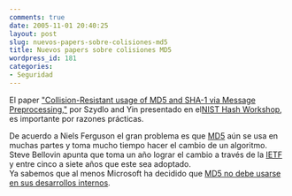 ```yaml
---
comments: true
date: 2005-11-01 20:40:25
layout: post
slug: nuevos-papers-sobre-colisiones-md5
title: Nuevos papers sobre colisiones MD5
wordpress_id: 181
categories:
- Seguridad
---
```


El paper ["Collision-Resistant usage of MD5 and SHA-1 via Message Preprocessing,"](http://eprint.iacr.org/2005/248) por Szydlo and Yin presentado en el[NIST Hash Workshop](http://www.csrc.nist.gov/pki/HashWorkshop/index.html), es importante por razones prácticas.  
  
De acuerdo a Niels Ferguson el gran problema es que [MD5](http://www.darksideprogramming.net/md5) aún se usa en muchas partes y toma mucho tiempo hacer el cambio de un algoritmo. Steve Bellovin apunta que toma un año lograr el cambio a través de la [IETF](http://www.ietf.org/) y entre cinco a siete años que este sea adoptado.  
Ya sabemos que al menos Microsoft ha decidido que [MD5 no debe usarse en sus desarrollos internos](http://www.lnds.net/2005/09/me_leeran_en_redmond.html).  


  




